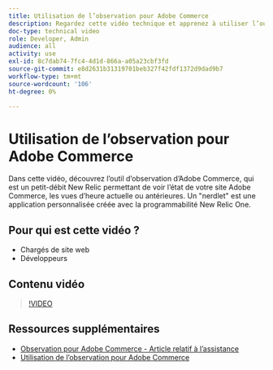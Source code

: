 ```yaml
---
title: Utilisation de l’observation pour Adobe Commerce
description: Regardez cette vidéo technique et apprenez à utiliser l’outil d’observation pour Adobe Commerce.
doc-type: technical video
role: Developer, Admin
audience: all
activity: use
exl-id: 8c7dab74-7fc4-4d1d-866a-a05a23cbf3fd
source-git-commit: e8d2631b31319701beb327f42fdf1372d9dad9b7
workflow-type: tm+mt
source-wordcount: '106'
ht-degree: 0%

---
```


# Utilisation de l’observation pour Adobe Commerce

Dans cette vidéo, découvrez l’outil d’observation d’Adobe Commerce, qui est un petit-débit New Relic permettant de voir l’état de votre site Adobe Commerce, les vues d’heure actuelle ou antérieures. Un &quot;nerdlet&quot; est une application personnalisée créée avec la programmabilité New Relic One.

## Pour qui est cette vidéo ?

- Chargés de site web
- Développeurs

## Contenu vidéo

>[!VIDEO](https://video.tv.adobe.com/v/344444?quality=12&learn=on)

## Ressources supplémentaires

- [Observation pour Adobe Commerce - Article relatif à l’assistance](https://experienceleague.adobe.com/docs/commerce-knowledge-base/kb/support-tools/observation/observation-adobe-commerce-overview.html?)
- [Utilisation de l’observation pour Adobe Commerce](https://experienceleague.adobe.com/docs/commerce-operations/tools/observation-for-adobe-commerce/intro.html)

